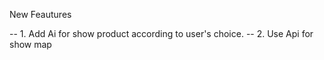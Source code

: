 New Feautures

-- 1. Add Ai for show product according to user's choice.
-- 2. Use Api for show map 
